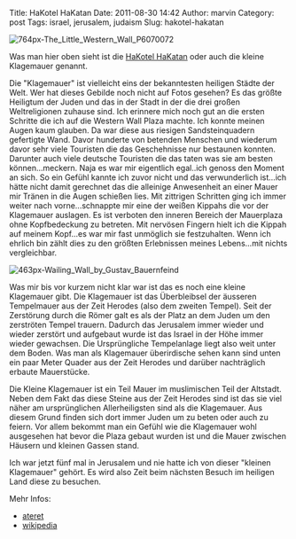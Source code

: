 Title: HaKotel HaKatan
Date: 2011-08-30 14:42
Author: marvin
Category: post
Tags: israel, jerusalem, judaism
Slug: hakotel-hakatan

![764px-The_Little_Western_Wall_P6070072]({filename}/images/764px-The_Little_Western_Wall_P6070072.jpg)

Was man hier oben sieht ist die [HaKotel
HaKatan](http://en.wikipedia.org/wiki/Little_Western_Wall) oder auch die
kleine Klagemauer genannt.

Die "Klagemauer" ist vielleicht eins der bekanntesten heiligen Städte
der Welt. Wer hat dieses Gebilde noch nicht auf Fotos gesehen? Es das
größte Heiligtum der Juden und das in der Stadt in der die drei großen
Weltreligionen zuhause sind. Ich erinnere mich noch gut an die ersten
Schritte die ich auf die Western Wall Plaza machte. Ich konnte meinen
Augen kaum glauben. Da war diese aus riesigen Sandsteinquadern
gefertigte Wand. Davor hunderte von betenden Menschen und wiederum davor
sehr viele Touristen die das Geschehnisse nur bestaunen konnten.
Darunter auch viele deutsche Touristen die das taten was sie am besten
können...meckern. Naja es war mir eigentlich egal..ich genoss den Moment
an sich. So ein Gefühl kannte ich zuvor nicht und das verwunderlich
ist...ich hätte nicht damit gerechnet das die alleinige Anwesenheit an
einer Mauer mir Tränen in die Augen schießen lies. Mit zittrigen
Schritten ging ich immer weiter nach vorne...schnappte mir eine der
weißen Kippahs die vor der Klagemauer auslagen. Es ist verboten den
inneren Bereich der Mauerplaza ohne Kopfbedeckung zu betreten. Mit
nervösen Fingern hielt ich die Kippah auf meinem Kopf...es war mir fast
unmöglich sie festzuhalten. Wenn ich ehrlich bin zählt dies zu den
größten Erlebnissen meines Lebens...mit nichts vergleichbar.

![463px-Wailing_Wall_by_Gustav_Bauernfeind]({filename}/images/463px-Wailing_Wall_by_Gustav_Bauernfeind.png)

Was mir bis vor kurzem nicht klar war ist das es noch eine kleine
Klagemauer gibt. Die Klagemauer ist das Überbleibsel der äusseren
Tempelmauer aus der Zeit Herodes (also dem zweiten Tempel). Seit der
Zerstörung durch die Römer galt es als der Platz an dem Juden um den
zerströten Tempel trauern. Dadurch das Jerusalem immer wieder und wieder
zerstört und aufgebaut wurde ist das Israel in der Höhe immer wieder
gewachsen. Die Ursprüngliche Tempelanlage liegt also weit unter dem
Boden. Was man als Klagemauer überirdische sehen kann sind unten ein
paar Meter Quader aus der Zeit Herodes und darüber nachträglich erbaute
Mauerstücke.

Die Kleine Klagemauer ist ein Teil Mauer im muslimischen Teil der
Altstadt. Neben dem Fakt das diese Steine aus der Zeit Herodes sind ist
das sie viel näher am ursprünglichen Allerheiligsten sind als die
Klagemauer. Aus diesem Grund finden sich dort immer Juden um zu beten
oder auch zu feiern. Vor allem bekommt man ein Gefühl wie die Klagemauer
wohl ausgesehen hat bevor die Plaza gebaut wurden ist und die Mauer
zwischen Häusern und kleinen Gassen stand.

Ich war jetzt fünf mal in Jerusalem und nie hatte ich von dieser
"kleinen Klagemauer" gehört. Es wird also Zeit beim nächsten Besuch im
heiligen Land diese zu besuchen.

Mehr Infos:

-   [ateret](http://www.ateret.org.il/english/buildings/hakotel-hakatan.asp)
-   [wikipedia](http://en.wikipedia.org/wiki/Little_Western_Wall)

 

